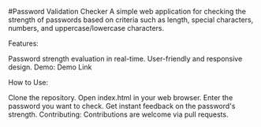 #Password Validation Checker
A simple web application for checking the strength of passwords based on criteria such as length, special characters, numbers, and uppercase/lowercase characters.

Features:

Password strength evaluation in real-time.
User-friendly and responsive design.
Demo: Demo Link

How to Use:

Clone the repository.
Open index.html in your web browser.
Enter the password you want to check.
Get instant feedback on the password's strength.
Contributing:
Contributions are welcome via pull requests.




